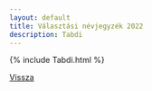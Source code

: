 ```yaml
---
layout: default
title: Választási névjegyzék 2022
description: Tabdi
---
```


{% include Tabdi.html %}

[Vissza](./)